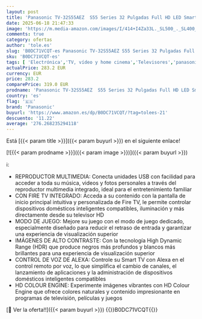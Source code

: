 ```yaml
---
layout: post
title: 'Panasonic TV-32S55AEZ  S55 Series 32 Pulgadas Full HD LED Smart TV  2024  Fire TV  HD Colour Engine  HDR  Alexa Control De Voz  Game Mode  Media Player  Experiencia Visual Excepcional'
date: 2025-06-18 21:47:33
image: 'https://m.media-amazon.com/images/I/414+I4Za33L._SL500_._SL400_.jpg'
comments: true
category: ofertas
author: 'tole.es'
slug: 'B0DC71VCQT-es Panasonic TV-32S55AEZ S55 Series 32 Pulgadas Full HD LED...'
sku: 'B0DC71VCQT-es'
tags: [ 'Electrónica','TV, vídeo y home cinema','Televisores','panasonic','smart','tv','🇪🇸', ]
actualPrice: 283.2 EUR
currency: EUR
price: 283.2
comparePrice: 319.0 EUR
prodname: 'Panasonic TV-32S55AEZ  S55 Series 32 Pulgadas Full HD LED Smart TV  2024  Fire TV  HD Colour Engine  HDR  Alexa Control De Voz  Game Mode  Media Player  Experiencia Visual Excepcional'
country: 'es'
flag: '🇪🇸'
brand: 'Panasonic'
buyurl: 'https://www.amazon.es/dp/B0DC71VCQT/?tag=tolees-21'
descuento: '11.22'
average: '276.268235294118'
---
```


Está [{{< param title >}}]({{< param buyurl >}}) en el siguiente enlace!

[![{{< param prodname >}}]({{< param image >}})]({{< param buyurl >}})

ℹ️:

- REPRODUCTOR MULTIMEDIA: Conecta unidades USB con facilidad para acceder a toda su música, videos y fotos personales a través del reproductor multimedia integrado, ideal para el entretenimiento familiar
- CON FIRE TV INTEGRADO: Acceda a su contenido con la pantalla de inicio principal intuitiva y personalizada de Fire TV, le permite controlar dispositivos domésticos inteligentes compatibles, iluminación y más directamente desde su televisor HD
- MODO DE JUEGO: Mejore su juego con el modo de juego dedicado, especialmente diseñado para reducir el retraso de entrada y garantizar una experiencia de visualización superior
- IMÁGENES DE ALTO CONTRASTE: Con la tecnología High Dynamic Range (HDR) que produce negros más profundos y blancos más brillantes para una experiencia de visualización superior
- CONTROL DE VOZ DE ALEXA: Controle su Smart TV con Alexa en el control remoto por voz, lo que simplifica el cambio de canales, el lanzamiento de aplicaciones y la administración de dispositivos domésticos inteligentes compatibles
- HD COLOUR ENGINE: Experimente imágenes vibrantes con HD Colour Engine que ofrece colores naturales y contenido impresionante en programas de televisión, películas y juegos

[🛒 Ver la oferta!!]({{< param buyurl >}})
{{<world>}}B0DC71VCQT{{</world>}}
